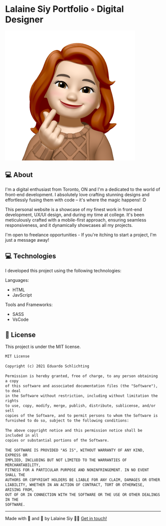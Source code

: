 # Lalaine Siy Portfolio ◦ Digital Designer

<img src="/images/memoji_heart.png" alt="MeMoji Heart">

## :computer: About

I'm a digital enthusiast from Toronto, ON and I'm a dedicated to the world of front-end development. I absolutely love crafting stunning designs and effortlessly fusing them with code – it's where the magic happens! :D

This personal website is a showcase of my finest work in front-end development, UX/UI design, and during my time at college. It's been meticulously crafted with a mobile-first approach, ensuring seamless responsiveness, and it dynamically showcases all my projects.

I'm open to freelance opportunities - If you're itching to start a project, I'm just a message away!

## :computer: Technologies

I developed this project using the following technologies:

Languages:

- HTML
- JavScript

Tools and Frameworks:

- SASS
- VsCode

## :memo: License

This project is under the MIT license.

```
MIT License

Copyright (c) 2021 Eduardo Schlichting

Permission is hereby granted, free of charge, to any person obtaining a copy
of this software and associated documentation files (the "Software"), to deal
in the Software without restriction, including without limitation the rights
to use, copy, modify, merge, publish, distribute, sublicense, and/or sell
copies of the Software, and to permit persons to whom the Software is
furnished to do so, subject to the following conditions:

The above copyright notice and this permission notice shall be included in all
copies or substantial portions of the Software.

THE SOFTWARE IS PROVIDED "AS IS", WITHOUT WARRANTY OF ANY KIND, EXPRESS OR
IMPLIED, INCLUDING BUT NOT LIMITED TO THE WARRANTIES OF MERCHANTABILITY,
FITNESS FOR A PARTICULAR PURPOSE AND NONINFRINGEMENT. IN NO EVENT SHALL THE
AUTHORS OR COPYRIGHT HOLDERS BE LIABLE FOR ANY CLAIM, DAMAGES OR OTHER
LIABILITY, WHETHER IN AN ACTION OF CONTRACT, TORT OR OTHERWISE, ARISING FROM,
OUT OF OR IN CONNECTION WITH THE SOFTWARE OR THE USE OR OTHER DEALINGS IN THE
SOFTWARE.
```

---

Made with :white_heart: and :tea: by Lalaine Siy 👋🏻 [Get in touch!](https://github.com/milkfirst)
